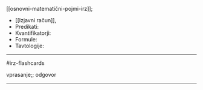 [[osnovni-matematični-pojmi-irz]];

- [[Izjavni račun]],
- Predikati:
- Kvantifikatorji:
- Formule:
- Tavtologije:

---

#irz-flashcards

vprasanje;; odgovor

---

